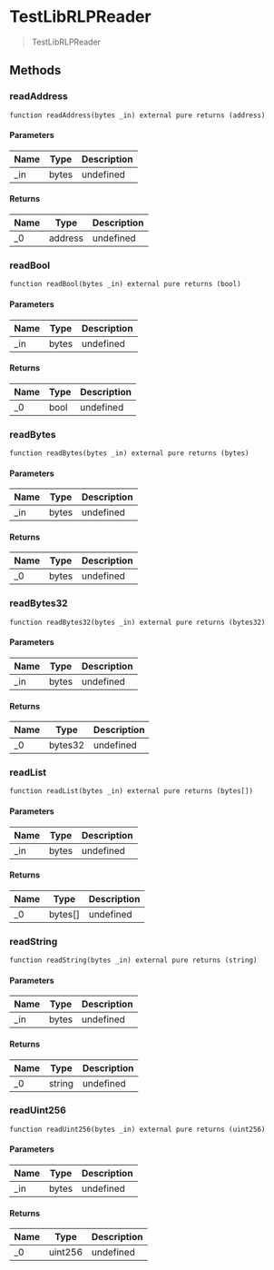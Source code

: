 # TestLibRLPReader

> TestLibRLPReader

## Methods

### readAddress

```solidity
function readAddress(bytes _in) external pure returns (address)
```

#### Parameters

| Name | Type  | Description |
| ---- | ----- | ----------- |
| \_in | bytes | undefined   |

#### Returns

| Name | Type    | Description |
| ---- | ------- | ----------- |
| \_0  | address | undefined   |

### readBool

```solidity
function readBool(bytes _in) external pure returns (bool)
```

#### Parameters

| Name | Type  | Description |
| ---- | ----- | ----------- |
| \_in | bytes | undefined   |

#### Returns

| Name | Type | Description |
| ---- | ---- | ----------- |
| \_0  | bool | undefined   |

### readBytes

```solidity
function readBytes(bytes _in) external pure returns (bytes)
```

#### Parameters

| Name | Type  | Description |
| ---- | ----- | ----------- |
| \_in | bytes | undefined   |

#### Returns

| Name | Type  | Description |
| ---- | ----- | ----------- |
| \_0  | bytes | undefined   |

### readBytes32

```solidity
function readBytes32(bytes _in) external pure returns (bytes32)
```

#### Parameters

| Name | Type  | Description |
| ---- | ----- | ----------- |
| \_in | bytes | undefined   |

#### Returns

| Name | Type    | Description |
| ---- | ------- | ----------- |
| \_0  | bytes32 | undefined   |

### readList

```solidity
function readList(bytes _in) external pure returns (bytes[])
```

#### Parameters

| Name | Type  | Description |
| ---- | ----- | ----------- |
| \_in | bytes | undefined   |

#### Returns

| Name | Type    | Description |
| ---- | ------- | ----------- |
| \_0  | bytes[] | undefined   |

### readString

```solidity
function readString(bytes _in) external pure returns (string)
```

#### Parameters

| Name | Type  | Description |
| ---- | ----- | ----------- |
| \_in | bytes | undefined   |

#### Returns

| Name | Type   | Description |
| ---- | ------ | ----------- |
| \_0  | string | undefined   |

### readUint256

```solidity
function readUint256(bytes _in) external pure returns (uint256)
```

#### Parameters

| Name | Type  | Description |
| ---- | ----- | ----------- |
| \_in | bytes | undefined   |

#### Returns

| Name | Type    | Description |
| ---- | ------- | ----------- |
| \_0  | uint256 | undefined   |
